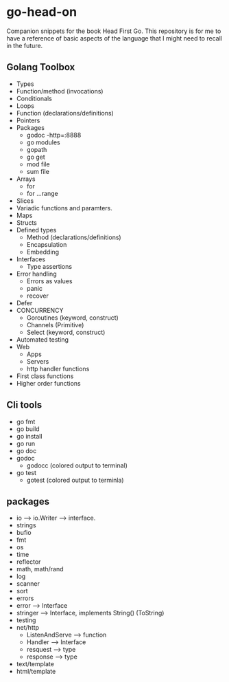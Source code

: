 # go-head-on

Companion snippets for the book Head First Go.
This repository is for me to have a reference of basic aspects of the language that I might need to recall in the future.

## Golang Toolbox
- Types
- Function/method (invocations)
- Conditionals
- Loops
- Function (declarations/definitions)
- Pointers
- Packages
    - godoc -http=:8888
    - go modules
    - gopath
    - go get
    - mod file
    - sum file
- Arrays
    - for
    - for ...range
- Slices
- Variadic functions and paramters.
- Maps
- Structs
- Defined types
    - Method (declarations/definitions)
    - Encapsulation
    - Embedding
- Interfaces
    - Type assertions
- Error handling
    - Errors as values
    - panic
    - recover
- Defer
- CONCURRENCY
    - Goroutines (keyword, construct)
    - Channels (Primitive)
    - Select (keyword, construct)
- Automated testing
- Web 
    - Apps
    - Servers
    - http handler functions
- First class functions
- Higher order functions


## Cli tools
- go fmt
- go build
- go install
- go run
- go doc
- godoc
    - godocc (colored output to terminal)
- go test
    - gotest (colored output to terminla)
## packages
- io --> io.Writer --> interface.
- strings
- bufio
- fmt
- os
- time
- reflector
- math, math/rand
- log
- scanner
- sort
- errors
- error --> Interface
- stringer --> Interface, implements String() (ToString)
- testing
- net/http
    - ListenAndServe --> function
    - Handler --> Interface
    - resquest --> type
    - response --> type
- text/template
- html/template


